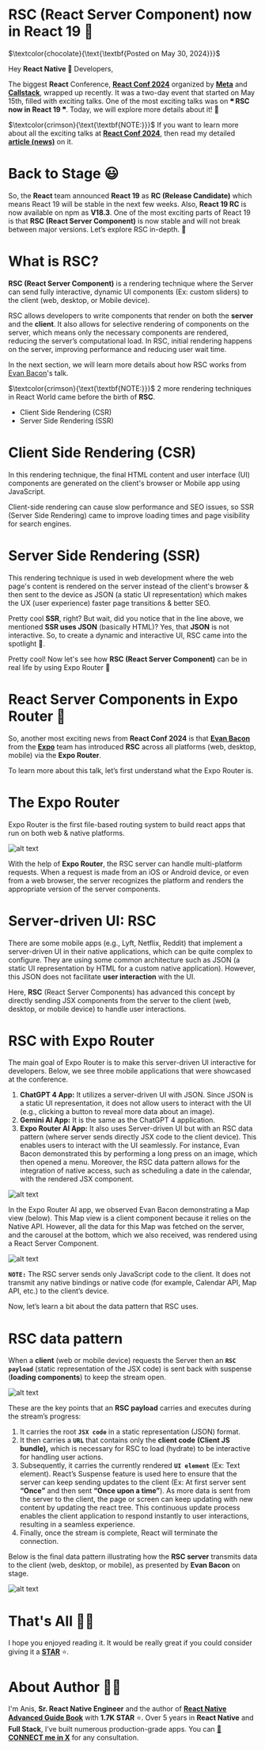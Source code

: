 # RSC (React Server Component) now in React 19 💯

$\textcolor{chocolate}{\text{\textbf{Posted on May 30, 2024}}}$

Hey **React Native 🩵** Developers,

The biggest **React** Conference, [**React Conf 2024**](https://conf.react.dev/) organized by [**Meta**](https://x.com/Meta) and [**Callstack**](https://x.com/callstackio), wrapped up recently. It was a two-day event that started on May 15th, filled with exciting talks. One of the most exciting talks was on **❝ RSC now in React 19 ❞**. Today, we will explore more details about it! 🚀

$\textcolor{crimson}{\text{\textbf{NOTE:}}}$ If you want to learn more about all the exciting talks at [**React Conf 2024**](https://conf.react.dev/), then read my detailed [**article (news)**](https://github.com/anisurrahman072/React-Native-News-2024/blob/master/React-Native-Conference-Talks/React-Conf-2024.md) on it.

# Back to Stage 😃

So, the **React** team announced **React 19** as **RC (Release Candidate)** which means React 19 will be stable in the next few weeks. Also, **React 19 RC** is now available on npm as **V18.3**. One of the most exciting parts of React 19 is that **RSC (React Server Component)** is now stable and will not break between major versions. Let’s explore RSC in-depth. 🚀

# What is RSC?

**RSC (React Server Component)** is a rendering technique where the Server can send fully interactive, dynamic UI components (Ex: custom sliders) to the client (web, desktop, or Mobile device).

RSC allows developers to write components that render on both the **server** and the **client**. It also allows for selective rendering of components on the server, which means only the necessary components are rendered, reducing the server’s computational load. In RSC, initial rendering happens on the server, improving performance and reducing user wait time.

In the next section, we will learn more details about how RSC works from [Evan Bacon](https://x.com/Baconbrix)'s talk.

$\textcolor{crimson}{\text{\textbf{NOTE:}}}$ 2 more rendering techniques in React World came before the birth of **RSC**.

- Client Side Rendering (CSR)
- Server Side Rendering (SSR)

# Client Side Rendering (CSR)

In this rendering technique, the final HTML content and user interface (UI) components are generated on the client's browser or Mobile app using JavaScript.

Client-side rendering can cause slow performance and SEO issues, so SSR (Server Side Rendering) came to improve loading times and page visibility for search engines.

# Server Side Rendering (SSR)

This rendering technique is used in web development where the web page's content is rendered on the server instead of the client's browser & then sent to the device as JSON (a static UI representation) which makes the UX (user experience) faster page transitions & better SEO.

Pretty cool **SSR**, right? But wait, did you notice that in the line above, we mentioned **SSR uses JSON** (basically HTML)? Yes, that **JSON** is not interactive. So, to create a dynamic and interactive UI, RSC came into the spotlight 💯.

Pretty cool! Now let's see how **RSC (React Server Component)** can be in real life by using Expo Router 🚀

# React Server Components in Expo Router 🙌

So, another most exciting news from **React Conf 2024** is that [**Evan Bacon**](https://x.com/Baconbrix) from the [**Expo**](https://x.com/expo) team has introduced **RSC** across all platforms (web, desktop, mobile) via the **Expo Router**.

To learn more about this talk, let’s first understand what the Expo Router is.

# The Expo Router

Expo Router is the first file-based routing system to build react apps that run on both web & native platforms.

![alt text](../images/ReactConf2024/image-1.png)

With the help of **Expo Router**, the RSC server can handle multi-platform requests. When a request is made from an iOS or Android device, or even from a web browser, the server recognizes the platform and renders the appropriate version of the server components.

# Server-driven UI: RSC

There are some mobile apps (e.g., Lyft, Netflix, Reddit) that implement a server-driven UI in their native applications, which can be quite complex to configure. They are using some common architecture such as JSON (a static UI representation by HTML for a custom native application). However, this JSON does not facilitate **user interaction** with the UI.

Here, **RSC** (React Server Components) has advanced this concept by directly sending JSX components from the server to the client (web, desktop, or mobile device) to handle user interactions.

# RSC with Expo Router

The main goal of Expo Router is to make this server-driven UI interactive for developers. Below, we see three mobile applications that were showcased at the conference.

1. **ChatGPT 4 App:** It utilizes a server-driven UI with JSON. Since JSON is a static UI representation, it does not allow users to interact with the UI (e.g., clicking a button to reveal more data about an image).
2. **Gemini AI App:** It is the same as the ChatGPT 4 application.
3. **Expo Router AI App:** It also uses Server-driven UI but with an RSC data pattern (where server sends directly JSX code to the client device). This enables users to interact with the UI seamlessly. For instance, Evan Bacon demonstrated this by performing a long press on an image, which then opened a menu. Moreover, the RSC data pattern allows for the integration of native access, such as scheduling a date in the calendar, with the rendered JSX component.

![alt text](<../images/ReactConf2024/1_oSDHruDpYagReAGJC7-TSw (1).gif>)

In the Expo Router AI app, we observed Evan Bacon demonstrating a Map view (below). This Map view is a client component because it relies on the Native API. However, all the data for this Map was fetched on the server, and the carousel at the bottom, which we also received, was rendered using a React Server Component.

![alt text](<../images/ReactConf2024/Untitled design (5) (1) (1).gif>)

**`NOTE:`** The RSC server sends only JavaScript code to the client. It does not transmit any native bindings or native code (for example, Calendar API, Map API, etc.) to the client’s device.

Now, let’s learn a bit about the data pattern that RSC uses.

# RSC data pattern

When a **client** (web or mobile device) requests the Server then an **`RSC payload`** (static representation of the JSX code) is sent back with suspense (**loading components**) to keep the stream open.

![alt text](../images/ReactConf2024/image-2.png)

These are the key points that an **RSC payload** carries and executes during the stream’s progress:

1. It carries the root **`JSX code`** in a static representation (JSON) format.
2. It then carries a **`URL`** that contains only the **client code** **(Client JS bundle),** which is necessary for RSC to load (hydrate) to be interactive for handling user actions.
3. Subsequently, it carries the currently rendered **`UI element`** (Ex: Text element). React’s Suspense feature is used here to ensure that the server can keep sending updates to the client (Ex: At first server sent **“Once”** and then sent **“Once upon a time”**). As more data is sent from the server to the client, the page or screen can keep updating with new content by updating the react tree. This continuous update process enables the client application to respond instantly to user interactions, resulting in a seamless experience.
4. Finally, once the stream is complete, React will terminate the connection.

Below is the final data pattern illustrating how the **RSC server** transmits data to the client (web, desktop, or mobile), as presented by **Evan Bacon** on stage.

![alt text](../images/ReactConf2024/image-3.png)

# That's All 🙋‍♂️

I hope you enjoyed reading it. It would be really great if you could consider giving it a [**STAR**](https://github.com/anisurrahman072/React-Native-News-2024) ⭐️.

# About Author 👷‍♂️

I'm Anis, **Sr. React Native Engineer** and the author of [**React Native Advanced Guide Book**]() with **1.7K STAR** ⭐️. Over 5 years in **React Native** and **Full Stack**, I’ve built numerous production-grade apps. You can **[🩵 CONNECT me in X](https://twitter.com/anis_RNCore)** for any consultation.
